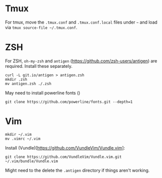 # Tmux

For tmux, move the `.tmux.conf` and `.tmux.conf.local` files under `~` and load via `tmux source-file ~/.tmux.conf`.

# ZSH

For ZSH, `oh-my-zsh` and `antigen` (https://github.com/zsh-users/antigen) are required. Install these separately. 

```
curl -L git.io/antigen > antigen.zsh
mkdir .zsh
mv antigen.zsh ./.zsh
```

May need to install powerline fonts ()

```
git clone https://github.com/powerline/fonts.git --depth=1
```

# Vim

```
mkdir ~/.vim
mv .vimrc ~/.vim
```

Install (Vundle)[https://github.com/VundleVim/Vundle.vim]:

```
git clone https://github.com/VundleVim/Vundle.vim.git ~/.vim/bundle/Vundle.vim
```

Might need to the delete the `.antigen` directory if things aren't working.
